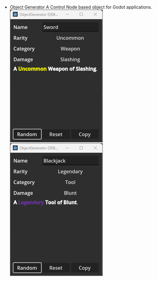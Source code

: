 * Object Generator
A Control Node based object for Godot applications.
![Uncommon](./img/uncommon.png)
![Legendary](./img/legendary.png)
